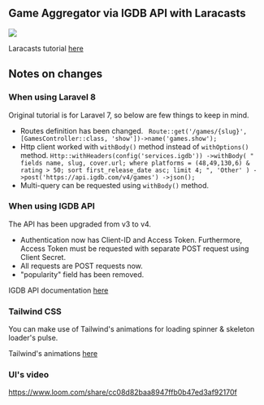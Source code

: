 ## Game Aggregator via IGDB API with Laracasts

![](GameAggregator.gif)

Laracasts tutorial [here](https://laracasts.com/series/build-a-video-game-aggregator)

## Notes on changes

### When using Laravel 8

Original tutorial is for Laravel 7, so below are few things to keep in mind.

- Routes definition has been changed.
`
Route::get('/games/{slug}', [GamesController::class, 'show'])->name('games.show');`
- Http client worked with `withBody()` method instead of `withOptions()` method.
`Http::withHeaders(config('services.igdb'))
                 ->withBody(
                     "
                     fields name, slug, cover.url;
                     where platforms = (48,49,130,6)
                     & rating > 50;
                     sort first_release_date asc;
                     limit 4;
                     ", 'Other'
                 )
                 ->post('https://api.igdb.com/v4/games')
                 ->json();`
- Multi-query can be requested using `withBody()` method.

### When using IGDB API

The API has been upgraded from v3 to v4.

- Authentication now has Client-ID and Access Token. Furthermore, Access Token must be requested with separate POST request using Client Secret.
- All requests are POST requests now.
- "popularity" field has been removed.

IGDB API documentation [here](https://api-docs.igdb.com/?shell#about)

### Tailwind CSS

You can make use of Tailwind's animations for loading spinner & skeleton loader's pulse.

Tailwind's animations [here]()

### UI's video

https://www.loom.com/share/cc08d82baa8947ffb0b47ed3af92170f
